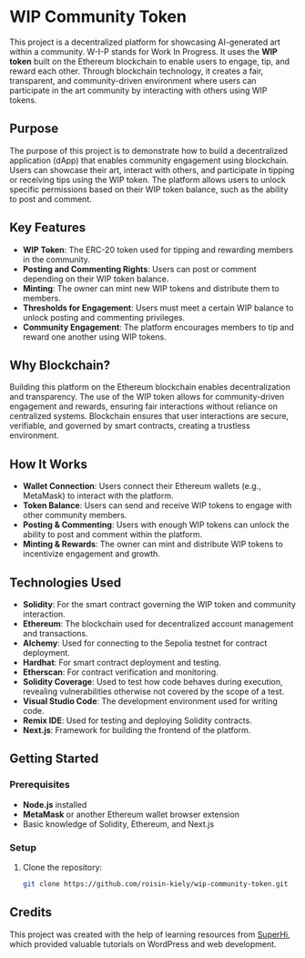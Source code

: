 # WIP Community Token

This project is a decentralized platform for showcasing AI-generated art within a community. W-I-P stands for Work In Progress. It uses the **WIP token** built on the Ethereum blockchain to enable users to engage, tip, and reward each other. Through blockchain technology, it creates a fair, transparent, and community-driven environment where users can participate in the art community by interacting with others using WIP tokens.

## Purpose

The purpose of this project is to demonstrate how to build a decentralized application (dApp) that enables community engagement using blockchain. Users can showcase their art, interact with others, and participate in tipping or receiving tips using the WIP token. The platform allows users to unlock specific permissions based on their WIP token balance, such as the ability to post and comment.

## Key Features

- **WIP Token**: The ERC-20 token used for tipping and rewarding members in the community.
- **Posting and Commenting Rights**: Users can post or comment depending on their WIP token balance.
- **Minting**: The owner can mint new WIP tokens and distribute them to members.
- **Thresholds for Engagement**: Users must meet a certain WIP balance to unlock posting and commenting privileges.
- **Community Engagement**: The platform encourages members to tip and reward one another using WIP tokens.

## Why Blockchain?

Building this platform on the Ethereum blockchain enables decentralization and transparency. The use of the WIP token allows for community-driven engagement and rewards, ensuring fair interactions without reliance on centralized systems. Blockchain ensures that user interactions are secure, verifiable, and governed by smart contracts, creating a trustless environment.

## How It Works

- **Wallet Connection**: Users connect their Ethereum wallets (e.g., MetaMask) to interact with the platform.
- **Token Balance**: Users can send and receive WIP tokens to engage with other community members.
- **Posting & Commenting**: Users with enough WIP tokens can unlock the ability to post and comment within the platform.
- **Minting & Rewards**: The owner can mint and distribute WIP tokens to incentivize engagement and growth.

## Technologies Used

- **Solidity**: For the smart contract governing the WIP token and community interaction.
- **Ethereum**: The blockchain used for decentralized account management and transactions.
- **Alchemy**: Used for connecting to the Sepolia testnet for contract deployment.
- **Hardhat**: For smart contract deployment and testing.
- **Etherscan**: For contract verification and monitoring.
- **Solidity Coverage**: Used to test how code behaves during execution, revealing vulnerabilities otherwise not covered by the scope of a test. 
- **Visual Studio Code**: The development environment used for writing code.
- **Remix IDE**: Used for testing and deploying Solidity contracts.
- **Next.js**: Framework for building the frontend of the platform.

## Getting Started

### Prerequisites

- **Node.js** installed
- **MetaMask** or another Ethereum wallet browser extension
- Basic knowledge of Solidity, Ethereum, and Next.js

### Setup

1. Clone the repository:
   ```bash
   git clone https://github.com/roisin-kiely/wip-community-token.git

## Credits

This project was created with the help of learning resources from [SuperHi](https://www.superhi.com/), which provided valuable tutorials on WordPress and web development.
